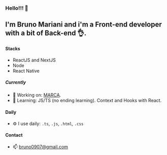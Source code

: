 ### Hello!!! 👋

## I'm Bruno Mariani and i'm a Front-end developer with a bit of Back-end 👌.

#### Stacks
- ReactJS and NextJS 
- Node 
- React Native

##### Currently
- 🔭 Working on: [MARCA](https://github.com/bruno0907/marca-erp).
- 🌱 Learning: JS/TS (no ending learning). Context and Hooks with React.

#### Daily
- ⚙️ I use daily: `.ts`, `.js`, `.html`, `.css`

#### Contact
- 📫 bruno0907@gmail.com     
